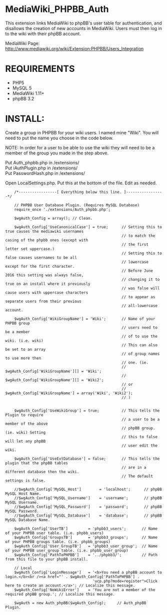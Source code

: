 MediaWiki_PHPBB_Auth
====================

This extension links MediaWiki to phpBB's user table for authentication, and disallows the creation of new accounts in MediaWiki. Users must then log in to the wiki with their phpBB account.

MediaWiki Page: http://www.mediawiki.org/wiki/Extension:PHPBB/Users_Integration

REQUIREMENTS
=================

* PHP5
* MySQL 5
* MediaWiki 1.11+ 
* phpBB 3.2

INSTALL:
=================

Create a group in PHPBB for your wiki users. I named mine "Wiki". 
You will need to put the name you choose in the code below. 

NOTE: In order for a user to be able to use the wiki they will need to 
be a member of the group you made in the step above.

Put Auth_phpbb.php in /extensions/  
Put iAuthPlugin.php in /extensions/  
Put PasswordHash.php in /extensions/


Open LocalSettings.php. Put this at the bottom of the file. Edit as needed.

        /*-----------------[ Everything below this line. ]-----------------*/
        
        // PHPBB User Database Plugin. (Requires MySQL Database)
        require_once './extensions/Auth_phpbb.php';
        
        $wgAuth_Config = array(); // Clean.

        $wgAuth_Config['UseCanonicalCase'] = true;      // Setting this to true causes the mediawiki usernames
                                                        // to match the casing of the phpbb ones (except with
                                                        // the first letter set uppercase.)
                                                        // Setting this to false causes usernames to be all
                                                        // lowercase except for the first character.
                                                        // Before June 2016 this setting was always false,
                                                        // changing it to true on an install where it previously
                                                        // was false will cause users with uppercase characters
                                                        // to appear as separate users from their previous
                                                        // all-lowercase account.
        
        $wgAuth_Config['WikiGroupName'] = 'Wiki';       // Name of your PHPBB group
                                                        // users need to be a member
                                                        // of to use the wiki. (i.e. wiki)
                                                        // This can also be set to an array 
                                                        // of group names to use more then 
                                                        // one. (ie. 
                                                        // $wgAuth_Config['WikiGroupName'][] = 'Wiki';
                                                        // $wgAuth_Config['WikiGroupName'][] = 'Wiki2';
                                                        // or
                                                        // $wgAuth_Config['WikiGroupName'] = array('Wiki', 'Wiki2');
                                                        // )
        
        
        $wgAuth_Config['UseWikiGroup'] = true;          // This tells the Plugin to require
                                                        // a user to be a member of the above
                                                        // phpBB group. (ie. wiki) Setting
                                                        // this to false will let any phpBB
                                                        // user edit the wiki.
        
        $wgAuth_Config['UseExtDatabase'] = false;       // This tells the plugin that the phpBB tables
                                                        // are in a different database then the wiki.
                                                        // The default settings is false.
        
        //$wgAuth_Config['MySQL_Host']        = 'localhost';      // phpBB MySQL Host Name.
        //$wgAuth_Config['MySQL_Username']    = 'username';       // phpBB MySQL Username.
        //$wgAuth_Config['MySQL_Password']    = 'password';       // phpBB MySQL Password.
        //$wgAuth_Config['MySQL_Database']    = 'database';       // phpBB MySQL Database Name.
        
        $wgAuth_Config['UserTB']         = 'phpbb3_users';       // Name of your PHPBB user table. (i.e. phpbb_users)
        $wgAuth_Config['GroupsTB']       = 'phpbb3_groups';      // Name of your PHPBB groups table. (i.e. phpbb_groups)
        $wgAuth_Config['User_GroupTB']   = 'phpbb3_user_group';  // Name of your PHPBB user_group table. (i.e. phpbb_user_group)
        $wgAuth_Config['PathToPHPBB']    = '../phpbb3/';         // Path from this file to your phpBB install.
        
        // Local
        $wgAuth_Config['LoginMessage']   = '<b>You need a phpBB account to login.</b><br /><a href="' . $wgAuth_Config['PathToPHPBB'] .
                                           'ucp.php?mode=register">Click here to create an account.</a>'; // Localize this message.
        $wgAuth_Config['NoWikiError']    = 'You are not a member of the required phpBB group.'; // Localize this message.
        
        $wgAuth = new Auth_phpBB($wgAuth_Config);     // Auth_phpBB Plugin.
